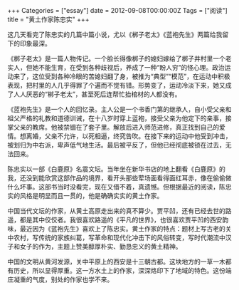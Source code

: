 +++
Categories = ["essay"]
date = 2012-09-08T00:00:00Z
Tags = ["阅读"]
title =  "黄土作家陈忠实"
+++

这几天看完了陈忠实的几篇中篇小说，尤以《梆子老太》《蓝袍先生》两篇给我留下的印象最深。

《梆子老太》是一篇人物传记。一个脸长得像梆子的媳妇嫁给了梆子井村里一个老实人，但她不能生育，在受到各种歧视后，养成了一种“盼人穷”的怪心理。政治运动来了，这位受到各种冷眼的苦媳妇翻了身，被推为“典型”“模范”，在运动中积极表现，把村里的人几乎得罪了个遍而不觉有错。形势变了，运动冷淡下来，她又成了人人厌恶的“梆子老太”，甚至死后连帮忙抬棺材的人都没有。

《蓝袍先生》是一个人的回忆录。主人公是一个书香门第的继承人，自小受父亲和祖父严格的礼教和道德训诫，在十八岁时穿上蓝袍，接受父亲为他定下的亲事，接掌父亲的教席。他被禁锢在了套子里。解放后进入师范进修，真正找到自己的爱情。想离婚，父亲不允许，以死相逼，终究告吹。在接下来的运动中他受到冲击，被划归为中右派，卑声低气地生活。最后被平反了，但他已经彻底被锁在过去，无法回来。

陈忠实以一部《白鹿原》名震文坛。当年坐在新华书店的地上翻看《白鹿原》的我，还没到能欣赏这部作品的境界，看开头那些荤场面看得面红耳赤，像在偷偷做什么坏事。这部书当时没看完，现在又借不着，真遗憾。但根据最近的阅读，陈忠实的风格是明显而且一贯的，他是确确实实的黄土作家。

中国当代文坛的作家，从黄土高原走出来的真不算少。贾平凹，还有已经去世的路遥，都是其中佼佼者。我很喜欢路遥的《平凡的世界》，也很喜欢贾平凹的西安韵味，最近因为《蓝袍先生》喜欢上了陈忠实。黄土作家的特点：题材上写古老的关中农村，写传统的家族纠葛，写革命和现代化冲击下的风俗转变，写时代潮流中汉子和女子的作为，主题上赞美醇厚朴实、勤恳忠义的黄土精神。

中国的文明从黄河发源，关中平原上的西安是十三朝古都。这块地方的一草一木都有历史，所以显得厚重。这一方水土上的作家，深深烙印下了地域的特色。这份端庄凝重的气度，别处的作家也学不来。
